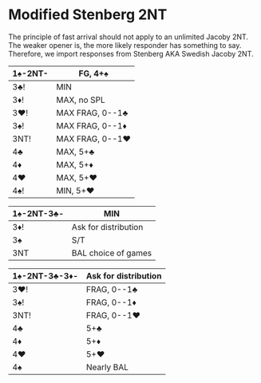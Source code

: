 # Modified Stenberg 2NT

The principle of fast arrival should not apply to an unlimited Jacoby 2NT.
The weaker opener is, the more likely responder has something to say.
Therefore, we import responses from Stenberg AKA Swedish Jacoby 2NT.

| 1♠-2NT- | FG, 4+♠ |
|---------|---------|
| 3♣!     | MIN
| 3♦!     | MAX, no SPL
| 3♥!     | MAX FRAG, 0--1♣
| 3♠!     | MAX FRAG, 0--1♦
| 3NT!    | MAX FRAG, 0--1♥
| 4♣      | MAX, 5+♣
| 4♦      | MAX, 5+♦
| 4♥      | MAX, 5+♥
| 4♠!     | MIN, 5+♥

| 1♠-2NT-3♣- | MIN |
|------------|-----|
| 3♦!        | Ask for distribution
| 3♠         | S/T
| 3NT        | BAL choice of games

| 1♠-2NT-3♣-3♦- | Ask for distribution |
|---------------|----------------------|
| 3♥!           | FRAG, 0--1♣          |
| 3♠!           | FRAG, 0--1♦          |
| 3NT!          | FRAG, 0--1♥          |
| 4♣            | 5+♣                  |
| 4♦            | 5+♦                  |
| 4♥            | 5+♥                  |
| 4♠            | Nearly BAL           |
